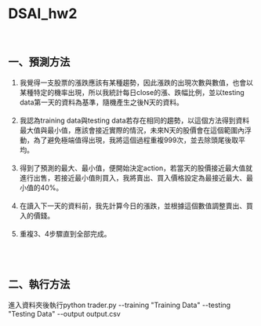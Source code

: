 # DSAI_hw2

<br />

## 一、預測方法

1. 我覺得一支股票的漲跌應該有某種趨勢，因此漲跌的出現次數與數值，也會以某種特定的機率出現，所以我統計每日close的漲、跌幅比例，並以testing data第一天的資料為基準，隨機產生之後N天的資料。<br /><br />
2. 我認為training data與testing data若存在相同的趨勢，以這個方法得到資料最大值與最小值，應該會接近實際的情況，未來N天的股價會在這個範圍內浮動，為了避免極端值得出現，我將這個過程重複999次，並去除頭尾後取平均。<br /><br />
3. 得到了預測的最大、最小值，便開始決定action，若當天的股價接近最大值就進行出售，若接近最小值則買入，我將賣出、買入價格設定為最接近最大、最小值的40%。<br /><br />
4. 在讀入下一天的資料前，我先計算今日的漲跌，並根據這個數值調整賣出、買入的價錢。<br /><br />
5. 重複3、4步驟直到全部完成。<br /><br />

<br />

## 二、執行方法

進入資料夾後執行python trader.py --training "Training Data" --testing "Testing Data" --output output.csv


